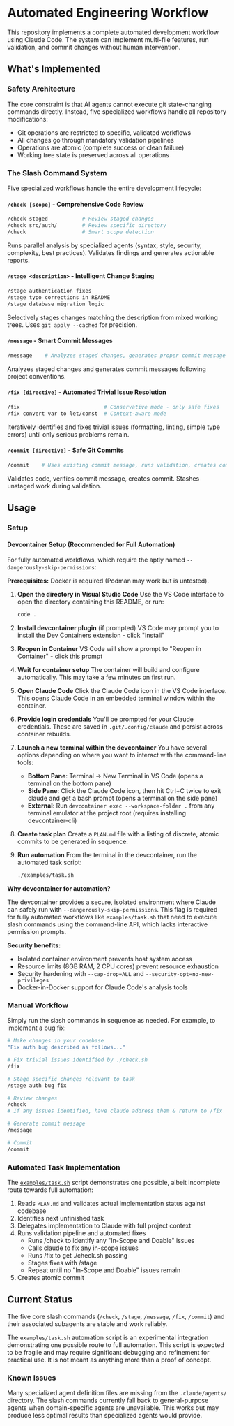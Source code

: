 # Automated Engineering Workflow

This repository implements a complete automated development workflow using Claude Code. The system can implement
multi-file features, run validation, and commit changes without human intervention.

## What's Implemented

### Safety Architecture

The core constraint is that AI agents cannot execute git state-changing commands directly. Instead, five
specialized workflows handle all repository modifications:

- Git operations are restricted to specific, validated workflows
- All changes go through mandatory validation pipelines
- Operations are atomic (complete success or clean failure)
- Working tree state is preserved across all operations

### The Slash Command System

Five specialized workflows handle the entire development lifecycle:

#### `/check [scope]` - Comprehensive Code Review

```bash
/check staged           # Review staged changes
/check src/auth/        # Review specific directory
/check                  # Smart scope detection
```

Runs parallel analysis by specialized agents (syntax, style, security, complexity, best practices). Validates
findings and generates actionable reports.

#### `/stage <description>` - Intelligent Change Staging

```bash
/stage authentication fixes
/stage typo corrections in README
/stage database migration logic
```

Selectively stages changes matching the description from mixed working trees. Uses `git apply --cached` for precision.

#### `/message` - Smart Commit Messages

```bash
/message    # Analyzes staged changes, generates proper commit message
```

Analyzes staged changes and generates commit messages following project conventions.

#### `/fix [directive]` - Automated Trivial Issue Resolution

```bash
/fix                           # Conservative mode - only safe fixes
/fix convert var to let/const  # Context-aware mode
```

Iteratively identifies and fixes trivial issues (formatting, linting, simple type errors) until only serious
problems remain.

#### `/commit [directive]` - Safe Git Commits

```bash
/commit    # Uses existing commit message, runs validation, creates commit
```

Validates code, verifies commit message, creates commit. Stashes unstaged work during validation.

## Usage

### Setup

#### Devcontainer Setup (Recommended for Full Automation)

For fully automated workflows, which require the aptly named `--dangerously-skip-permissions`:

**Prerequisites:** Docker is required (Podman may work but is untested).

1. **Open the directory in Visual Studio Code**
   Use the VS Code interface to open the directory containing this README, or run:

   ```bash
   code .
   ```

2. **Install devcontainer plugin** (if prompted)
   VS Code may prompt you to install the Dev Containers extension - click "Install"

3. **Reopen in Container**
   VS Code will show a prompt to "Reopen in Container" - click this prompt

4. **Wait for container setup**
   The container will build and configure automatically. This may take a few minutes on first run.

5. **Open Claude Code**
   Click the Claude Code icon in the VS Code interface.
   This opens Claude Code in an embedded terminal window within the container.

6. **Provide login credentials**
   You'll be prompted for your Claude credentials. These are saved in
   `.git/.config/claude` and persist across container rebuilds.

7. **Launch a new terminal within the devcontainer**
   You have several options depending on where you want to interact with the
   command-line tools:
   - **Bottom Pane**: Terminal -> New Terminal in VS Code (opens a terminal on the
     bottom pane)
   - **Side Pane**: Click the Claude Code icon, then hit Ctrl+C twice to exit
     claude and get a bash prompt (opens a terminal on the side pane)
   - **External**: Run `devcontainer exec --workspace-folder .` from any terminal
     emulator at the project root (requires installing devcontainer-cli)

8. **Create task plan**
   Create a `PLAN.md` file with a listing of discrete, atomic commits to be
   generated in sequence.

9. **Run automation**
   From the terminal in the devcontainer, run the automated task script:

   ```bash
   ./examples/task.sh
   ```

**Why devcontainer for automation?**

The devcontainer provides a secure, isolated environment where Claude can safely run
with `--dangerously-skip-permissions`. This flag is required for fully automated
workflows like `examples/task.sh` that need to execute slash commands using
the command-line API, which lacks interactive permission prompts.

**Security benefits:**

- Isolated container environment prevents host system access
- Resource limits (8GB RAM, 2 CPU cores) prevent resource exhaustion
- Security hardening with `--cap-drop=ALL` and `--security-opt=no-new-privileges`
- Docker-in-Docker support for Claude Code's analysis tools

### Manual Workflow

Simply run the slash commands in sequence as needed. For example, to implement a bug fix:

```bash
# Make changes in your codebase
"Fix auth bug described as follows..."

# Fix trivial issues identified by ./check.sh
/fix

# Stage specific changes relevant to task
/stage auth bug fix

# Review changes
/check
# If any issues identified, have claude address them & return to /fix

# Generate commit message
/message

# Commit
/commit
```

### Automated Task Implementation

The [`examples/task.sh`](examples/task.sh) script demonstrates one possible, albeit incomplete route towards full automation:

1. Reads `PLAN.md` and validates actual implementation status against codebase
2. Identifies next unfinished task
3. Delegates implementation to Claude with full project context
4. Runs validation pipeline and automated fixes
   - Runs /check to identify any "In-Scope and Doable" issues
   - Calls claude to fix any in-scope issues
   - Runs /fix to get ./check.sh passing
   - Stages fixes with /stage
   - Repeat until no "In-Scope and Doable" issues remain
5. Creates atomic commit

## Current Status

The five core slash commands (`/check`, `/stage`, `/message`, `/fix`, `/commit`) and their associated
subagents are stable and work reliably.

The `examples/task.sh` automation script is an experimental integration demonstrating one possible route to
full automation. This script is expected to be fragile and may require significant debugging and refinement for
practical use. It is not meant as anything more than a proof of concept.

### Known Issues

Many specialized agent definition files are missing from the `.claude/agents/` directory. The slash commands
currently fall back to general-purpose agents when domain-specific agents are unavailable. This works but may
produce less optimal results than specialized agents would provide.
